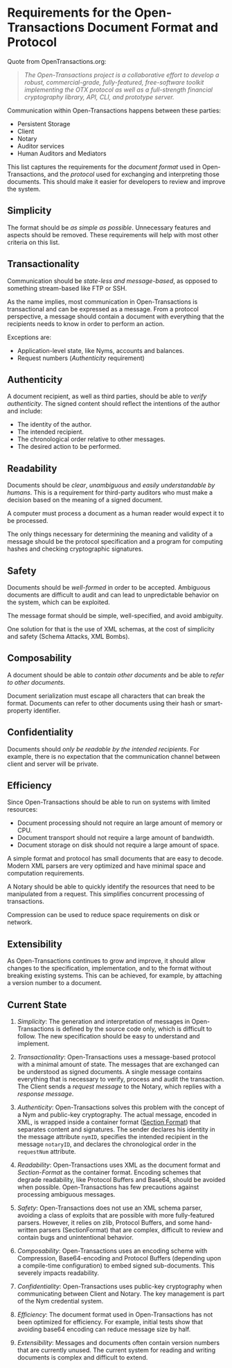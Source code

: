 # Requirements for the Open-Transactions Document Format and Protocol

Quote from OpenTransactions.org:

> *The Open-Transactions project is a collaborative effort to develop a robust,
commercial-grade, fully-featured, free-software toolkit implementing the OTX
protocol as well as a full-strength financial cryptography library, API, CLI,
and prototype server.*

Communication within Open-Transactions happens between these parties:

* Persistent Storage
* Client
* Notary
* Auditor services
* Human Auditors and Mediators

This list captures the requirements for the *document format* used in
Open-Transactions, and the *protocol* used for exchanging and interpreting those
documents. This should make it easier for developers to review and improve the
system.

## Simplicity

The format should be *as simple as possible*. Unnecessary features and aspects
should be removed. These requirements will help with most other criteria on this
list.

## Transactionality

Communication should be *state-less and message-based*, as opposed to something
stream-based like FTP or SSH.

As the name implies, most communication in Open-Transactions is transactional
and can be expressed as a message. From a protocol perspective, a message should
contain a document with everything that the recipients needs to know in
order to perform an action.

Exceptions are:
* Application-level state, like Nyms, accounts and balances.
* Request numbers (*Authenticity* requirement)

## Authenticity

A document recipient, as well as third parties, should be able to *verify
authenticity*. The signed content should reflect the intentions of the author
and include:

* The identity of the author.
* The intended recipient.
* The chronological order relative to other messages.
* The desired action to be performed.

## Readability

Documents should be *clear*, *unambiguous* and *easily understandable by
humans*.  This is a requirement for third-party auditors who must make a
decision based on the meaning of a signed document.

A computer must process a document as a human reader would expect it to be
processed.

The only things necessary for determining the meaning and validity of a message
should be the protocol specification and a program for computing hashes and
checking cryptographic signatures.

## Safety

Documents should be *well-formed* in order to be accepted. Ambiguous documents
are difficult to audit and can lead to unpredictable behavior on the system,
which can be exploited.

The message format should be simple, well-specified, and avoid ambiguity.

One solution for that is the use of XML schemas, at the cost of simplicity and
safety (Schema Attacks, XML Bombs).

## Composability

A document should be able to *contain other documents* and be able to *refer to
other documents*.

Document serialization must escape all characters that can break the format.
Documents can refer to other documents using their hash or smart-property
identifier.

## Confidentiality

Documents should *only be readable by the intended recipients*. For example, there
is no expectation that the communication channel between client and server will be
private.

## Efficiency

Since Open-Transactions should be able to run on systems with limited resources:

* Document processing should not require an large amount of memory or CPU.
* Document transport should not require a large amount of bandwidth.
* Document storage on disk should not require a large amount of space.

A simple format and protocol has small documents that are easy to decode. 
Modern XML parsers are very optimized and have minimal space and computation
requirements.

A Notary should be able to quickly identify the resources that need to
be manipulated from a request. This simplifies concurrent processing of
transactions.

Compression can be used to reduce space requirements on disk or network.

## Extensibility

As Open-Transactions continues to grow and improve, it should allow
changes to the specification, implementation, and to the format without
breaking existing systems. This can be achieved, for example, by attaching 
a version number to a document.

## Current State

1. *Simplicity*: The generation and interpretation of messages in
   Open-Transactions is defined by the source code only, which is difficult to
   follow. The new specification should be easy to understand and implement.

1. *Transactionality*: Open-Transactions uses a message-based protocol with a
   minimal amount of state. The messages that are exchanged can be understood as
   signed documents. A single message contains everything that is necessary
   to verify, process and audit the transaction. The Client sends a _request
   message_ to the Notary, which replies with a _response message_.

1. *Authenticity*: Open-Transactions solves this problem with the concept of a
   Nym and public-key cryptography. The actual message, encoded in XML, is wrapped
   inside a container format ([Section Format](SectionFormat.md)) that
   separates content and signatures.  The sender declares his identity in the
   message attribute `nymID`, specifies the intended recipient in the message
   `notaryID`, and declares the chronological order in the `requestNum` attribute.

1. *Readability*: Open-Transactions uses XML as the document format and
   _Section-Format_ as the container format. Encoding schemes that degrade
   readability, like Protocol Buffers and Base64, should be avoided when possible.
   Open-Transactions has few precautions against processing ambiguous messages.

1. *Safety*: Open-Transactions does not use an XML schema parser, avoiding a
   class of exploits that are possible with more fully-featured parsers. However, it
   relies on zlib, Protocol Buffers, and some hand-written parsers (SectionFormat)
   that are complex, difficult to review and contain bugs and unintentional
   behavior.

1. *Composability*: Open-Transactions uses an encoding scheme with Compression,
   Base64-encoding and Protocol Buffers (depending upon a compile-time configuration)
   to embed signed sub-documents. This severely impacts readability.

1. *Confidentiality*: Open-Transactions uses public-key cryptography when
   communicating between Client and Notary. The key management is part of the Nym
   credential system.

1. *Efficiency*: The document format used in Open-Transactions has not been
   optimized for efficiency. For example, initial tests show that avoiding base64
   encoding can reduce message size by half.

1. *Extensibility*: Messages and documents often contain version numbers that
   are currently unused. The current system for reading and writing documents is
   complex and difficult to extend.
